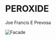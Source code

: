 # PEROXIDE
Joe Francis E Prevosa 

![Facade](https://www.google.com/url?sa=i&url=https%3A%2F%2Fwww.toppr.com%2Fguides%2Fchemistry%2Fhydrogen%2Fhydrogen-peroxide%2F&psig=AOvVaw2cXtCzkouPrqPjlb3_HRb0&ust=1701744559847000&source=images&cd=vfe&opi=89978449&ved=0CBIQjRxqFwoTCMC6kdLi9IIDFQAAAAAdAAAAABAR) 
